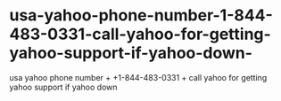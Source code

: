 # usa-yahoo-phone-number-1-844-483-0331-call-yahoo-for-getting-yahoo-support-if-yahoo-down-
usa yahoo phone number + +1-844-483-0331 + call yahoo for getting yahoo support if yahoo down 
